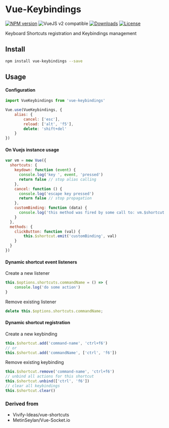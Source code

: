 # Vue-Keybindings

[![NPM version](https://img.shields.io/npm/v/vue-keybindings.svg)](https://www.npmjs.com/package/vue-keybindings)
![VueJS v2 compatible](https://img.shields.io/badge/Vuejs%202-compatible-green.svg)
<a href="https://www.npmjs.com/package/vue-keybindings"><img src="https://img.shields.io/npm/dt/vue-keybindings.svg" alt="Downloads"></a>
<a href="https://www.npmjs.com/package/vue-keybindings"><img src="https://img.shields.io/npm/l/vue-keybindings.svg" alt="License"></a>

Keyboard Shortcuts registration and Keybindings management

## Install

``` bash
npm install vue-keybindings --save
```

## Usage
#### Configuration
``` js
import VueKeybindings from 'vue-keybindings'

Vue.use(VueKeybindings, {
    alias: {
        cancel: ['esc'],
        reload: ['alt', 'f5'],
        delete: 'shift+del'
    }
})
```

#### On Vuejs instance usage
``` js
var vm = new Vue({
  shortcuts: {
    keydown: function (event) {
      console.log('key ', event, 'pressed')
      return false // stop alias calling
    },
    cancel: function () {
      console.log('escape key pressed')
      return false // stop propagation
    },
    customBinding: function (data) {
      console.log('this method was fired by some call to: vm.$shortcut.emit("customBinding", data)')
    }
  },
  methods: {
    clickButton: function (val) {
        this.$shortcut.emit('customBinding', val)
    }
  }
})
```

#### Dynamic shortcut event listeners
Create a new listener
``` js
this.$options.shortcuts.commandName = () => {
    console.log('do some action')
}
```
Remove existing listener
``` js
delete this.$options.shortcuts.commandName;
```

#### Dynamic shortcut registration
Create a new keybinding
``` js
this.$shortcut.add('command-name', 'ctrl+f6')
// or
this.$shortcut.add('commandName', ['ctrl', 'f6'])
```
Remove existing keybinding
``` js
this.$shortcut.remove('command-name', 'ctrl+f6')
// unbind all actions for this shortcut
this.$shortcut.unbind(['ctrl', 'f6'])
// clear all keybindings
this.$shortcut.clear()
```

### Derived from
- Vivify-Ideas/vue-shortcuts
- MetinSeylan/Vue-Socket.io
